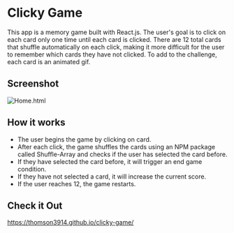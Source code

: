 # Clicky Game
This app is a memory game built with React.js. The user's goal is to click on each card only one time until each card is clicked. There are 12 total cards that shuffle automatically on each click, making it more difficult for the user to remember which cards they have not clicked.  To add to the challenge, each card is an animated gif.

## Screenshot
![Home.html](screenshot.gif)

## How it works
* The user begins the game by clicking on card.
* After each click, the game shuffles the cards using an NPM package called Shuffle-Array and checks if the user has selected the card before.
* If they have selected the card before, it will trigger an end game condition.
* If they have not selected a card, it will increase the current score.
* If the user reaches 12, the game restarts.

## Check it Out
https://thomson3914.github.io/clicky-game/